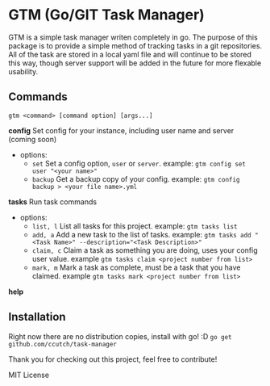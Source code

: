 # GTM (Go/GIT Task Manager)
GTM is a simple task manager writen completely in go. The purpose of this package is to provide a simple method of tracking tasks in a git repositories. All of the task are stored in a local yaml file and will continue to be stored this way, though server support will be added in the future for more flexable usability.

## Commands
`gtm <command> [command option] [args...]`


**config** Set config for your instance, including user name and server (coming soon)
 - options:
   * `set` Set a config option, `user` or `server`. example: `gtm config set user "<your name>"`
   * `backup` Get a backup copy of your config. example: `gtm config backup > <your file name>.yml`
   
**tasks** Run task commands
 - options:
   * `list, l` List all tasks for this project. example: `gtm tasks list`
   * `add, a` Add a new task to the list of tasks. example: `gtm tasks add "<Task Name>" --description="<Task Description>"`
   * `claim, c` Claim a task as something you are doing, uses your config user value. example `gtm tasks claim <project number from list>`
   * `mark, m` Mark a task as complete, must be a task that you have claimed. example `gtm tasks mark <project number from list>`

**help**

## Installation

Right now there are no distribution copies, install with go! :D `go get github.com/ccutch/task-manager`


Thank you for checking out this project, feel free to contribute! 

MIT License

